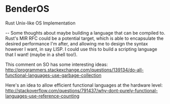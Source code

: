 # BenderOS
Rust Unix-like OS Implementation

-- Some thoughts about maybe building a language that can be compiled to. Rust's MIR RFC could be a potential target, which is able to encapsulate the desired performance I'm after, and allowing me to design the syntax however I want, in say LISP. I could use this to build a scripting language that I want! (maybe in a shell too!).

This comment on SO has some interesting ideas:
http://programmers.stackexchange.com/questions/139134/do-all-functional-languages-use-garbage-collection

Here's an idea to allow efficient functional languages at the hardware level:
http://stackoverflow.com/questions/791437/why-dont-purely-functional-languages-use-reference-counting
